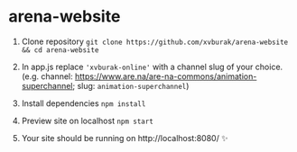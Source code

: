# arena-website

1. Clone repository
`git clone https://github.com/xvburak/arena-website && cd arena-website`


2. In app.js replace `'xvburak-online'` with a channel slug of your choice. 
(e.g. channel: https://www.are.na/are-na-commons/animation-superchannel; slug: `animation-superchannel`)


3. Install dependencies
`npm install`


4. Preview site on localhost
`npm start`


5. Your site should be running on http://localhost:8080/ ✨
